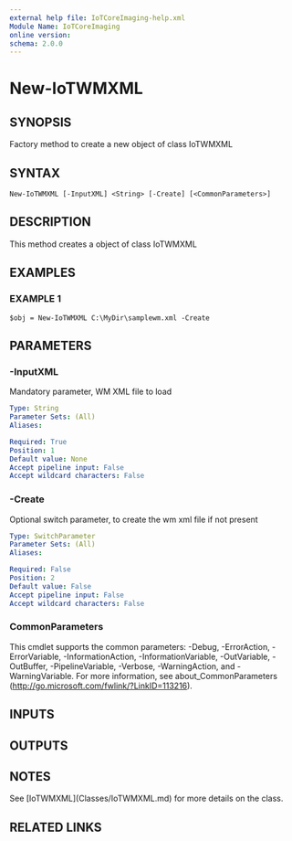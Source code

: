 ```yaml
---
external help file: IoTCoreImaging-help.xml
Module Name: IoTCoreImaging
online version:
schema: 2.0.0
---
```


# New-IoTWMXML

## SYNOPSIS
Factory method to create a new object of class IoTWMXML

## SYNTAX

```
New-IoTWMXML [-InputXML] <String> [-Create] [<CommonParameters>]
```

## DESCRIPTION
This method creates a object of class IoTWMXML

## EXAMPLES

### EXAMPLE 1
```
$obj = New-IoTWMXML C:\MyDir\samplewm.xml -Create
```

## PARAMETERS

### -InputXML
Mandatory parameter, WM XML file to load

```yaml
Type: String
Parameter Sets: (All)
Aliases:

Required: True
Position: 1
Default value: None
Accept pipeline input: False
Accept wildcard characters: False
```

### -Create
Optional switch parameter, to create the wm xml file if not present

```yaml
Type: SwitchParameter
Parameter Sets: (All)
Aliases:

Required: False
Position: 2
Default value: False
Accept pipeline input: False
Accept wildcard characters: False
```

### CommonParameters
This cmdlet supports the common parameters: -Debug, -ErrorAction, -ErrorVariable, -InformationAction, -InformationVariable, -OutVariable, -OutBuffer, -PipelineVariable, -Verbose, -WarningAction, and -WarningVariable.
For more information, see about_CommonParameters (http://go.microsoft.com/fwlink/?LinkID=113216).

## INPUTS

## OUTPUTS

## NOTES
See \[IoTWMXML\](Classes/IoTWMXML.md) for more details on the class.

## RELATED LINKS
